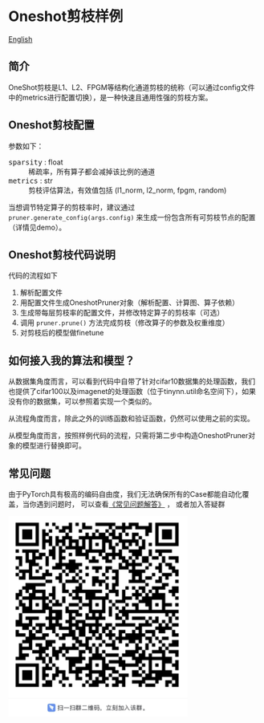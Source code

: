 # Oneshot剪枝样例
[English](examples/pruner/oneshot/README.md)

## 简介
OneShot剪枝是L1、L2、FPGM等结构化通道剪枝的统称（可以通过config文件中的metrics进行配置切换），是一种快速且通用性强的剪枝方案。

## Oneshot剪枝配置
参数如下：

<dl>
<dt><tt>sparsity</tt>  : float</dt>
<dd>稀疏率，所有算子都会减掉该比例的通道 </dd>
<dt><tt>metrics</tt>  : str</dt>
<dd>剪枝评估算法，有效值包括 (l1_norm, l2_norm, fpgm, random) </dd>
</dl>

当想调节特定算子的剪枝率时，建议通过 `pruner.generate_config(args.config)` 来生成一份包含所有可剪枝节点的配置（详情见demo）。

## Oneshot剪枝代码说明
代码的流程如下
1. 解析配置文件
2. 用配置文件生成OneshotPruner对象（解析配置、计算图、算子依赖）
3. 生成带每层剪枝率的配置文件，并修改特定算子的剪枝率（可选）
4. 调用 `pruner.prune()` 方法完成剪枝（修改算子的参数及权重维度）
5. 对剪枝后的模型做finetune

## 如何接入我的算法和模型？
从数据集角度而言，可以看到代码中自带了针对cifar10数据集的处理函数，我们也提供了cifar100以及imagenet的处理函数（位于tinynn.util命名空间下），如果没有你的数据集，可以参照着实现一个类似的。

从流程角度而言，除此之外的训练函数和验证函数，仍然可以使用之前的实现。

从模型角度而言，按照样例代码的流程，只需将第二步中构造OneshotPruner对象的模型进行替换即可。

## 常见问题

由于PyTorch具有极高的编码自由度，我们无法确保所有的Case都能自动化覆盖，当你遇到问题时，
可以查看[《常见问题解答》](doc/FAQ.md) ， 或者加入答疑群

![img.png](docs/qa.png)
